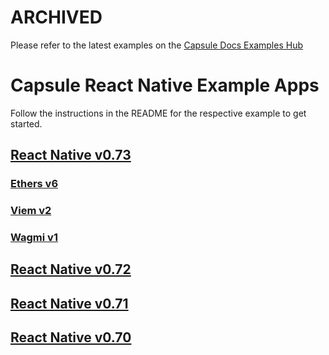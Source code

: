 # ARCHIVED

Please refer to the latest examples on the
[Capsule Docs Examples Hub](https://docs.usecapsule.com/getting-started/examples)

# Capsule React Native Example Apps

Follow the instructions in the README for the respective example to get started.

## [React Native v0.73](./react-native-v0.73)

### [Ethers v6](./react-native-ethers-v6)

### [Viem v2](./react-native-viem-v2)

### [Wagmi v1](./react-native-wagmi-v1)

## [React Native v0.72](./react-native-v0.72)

## [React Native v0.71](./react-native-v0.71)

## [React Native v0.70](./react-native-v0.70)
